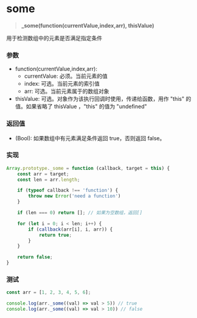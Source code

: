 # some

> <b> _some(function(currentValue,index,arr), thisValue) </b>

用于检测数组中的元素是否满足指定条件

### 参数

* function(currentValue,index,arr):
  * currentValue: 必须。当前元素的值
  * index: 可选。当前元素的索引值
  * arr: 可选。当前元素属于的数组对象
* thisValue: 可选。对象作为该执行回调时使用，传递给函数，用作 "this" 的值。如果省略了 thisValue ，"this" 的值为 "undefined"

### 返回值

* (Bool): 如果数组中有元素满足条件返回 true，否则返回 false。
  
### 实现

```js
Array.prototype._some = function (callback, target = this) {
    const arr = target;
    const len = arr.length;

    if (typeof callback !== 'function') {
        throw new Error('need a function')
    }

    if (len === 0) return []; // 如果为空数组，返回[]

    for (let i = 0; i < len; i++) {
        if (callback(arr[i], i, arr)) {
            return true;
        }
    }

    return false;
}
```

### 测试

```js
const arr = [1, 2, 3, 4, 5, 6];

console.log(arr._some((val) => val > 5)) // true
console.log(arr._some((val) => val > 10)) // false
```
